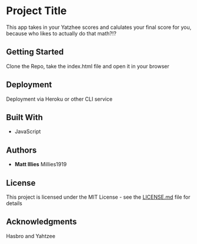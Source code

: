 # Project Title
This app takes in your Yatzhee scores and calulates your final score for you, because who likes to actually do that math?!?

## Getting Started

Clone the Repo, take the index.html file and open it in your browser

## Deployment

Deployment via Heroku or other CLI service

## Built With

* JavaScript 

## Authors

* **Matt Illies** Millies1919

## License

This project is licensed under the MIT License - see the [LICENSE.md](LICENSE.md) file for details

## Acknowledgments

Hasbro and Yahtzee
